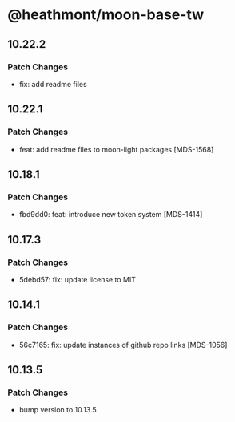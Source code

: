 # @heathmont/moon-base-tw

## 10.22.2

### Patch Changes

- fix: add readme files

## 10.22.1

### Patch Changes

- feat: add readme files to moon-light packages [MDS-1568]

## 10.18.1

### Patch Changes

- fbd9dd0: feat: introduce new token system [MDS-1414]

## 10.17.3

### Patch Changes

- 5debd57: fix: update license to MIT

## 10.14.1

### Patch Changes

- 56c7165: fix: update instances of github repo links [MDS-1056]

## 10.13.5

### Patch Changes

- bump version to 10.13.5

